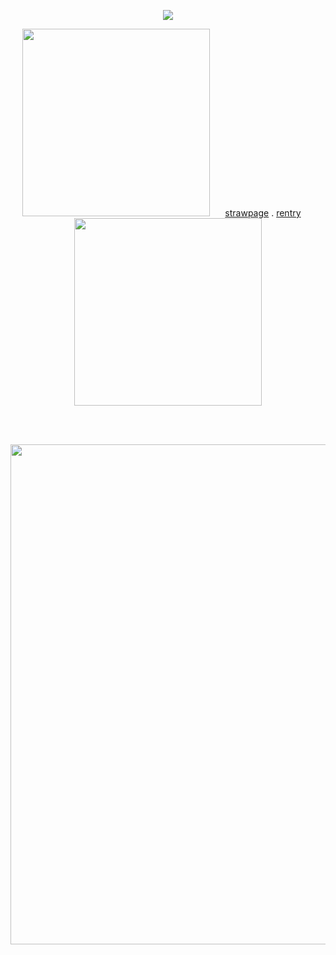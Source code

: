 <p align="center">
  <img src="https://i.postimg.cc/B6fpcFkL/26fe71415a4754453823f122c7d754d1-removebg-preview-1-1.png"/>
</p>
<p align="center">
  <img src="https://i.postimg.cc/B6CTTV2k/171481663078353414-3.gif"style="width:300px"/> ⠀⠀<a href="https://finnmertensthehuman.straw.page">strawpage</a> . <a href="https://rentry.co/krisdreemurrthecage">rentry</a>⠀⠀<img src="https://i.postimg.cc/B6CTTV2k/171481663078353414-3.gif"style="width:300px"/>
</p>
<br>
<br>
<p align="center">
  <img src="https://i.postimg.cc/fW59KPrj/tumblr-fe264a6b783cc5956122942c494615b6-27b30155-2048-1.png"style="width:800px"/>
</p>
